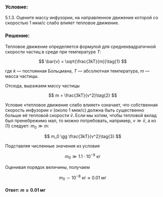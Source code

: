 ###  Условие:

$5.1.3.$ Оцените массу инфузории, на направленное движение которой со скоростью $1 \mathrm{~мкм/с}$ слабо влияет тепловое движение.

###  Решение:
Тепловое движение определяется формулой для среднеквадратичной скорости частиц в среде при температуре $T$:

$$
\bar{v} = \sqrt{\frac{3kT}{m}}\tag{1}
$$

где $k$ — постоянная Больцмана, $T$ — абсолютная температура, $m$ — масса частицы.

Отсюда, выражаем массу частицы

$$
m = \frac{3kT}{v^2}\tag{2}
$$

Условие «тепловое движение слабо влияет» означает, что собственная скорость инфузории $v$ (около $1 \mathrm{~мкм/с}$) должна быть существенно больше её тепловой скорости $\bar{v}$. Если мы хотим, чтобы тепловой вклад был пренебрежимо мал, то можно потребовать, например, $v \gg \bar{v}$, а из $(1)$ следует: $m_0 \gg m$:

$$
m_0 \gg \frac{3kT}{v^2}\tag{3}
$$

Подставляя численные значения из условия

$$
m_0 \gg 1.1 \cdot 10^{-9} \mathrm{~кг}\tag{4}
$$

Оценивая порядок величины, получаем

$$
m_0 \sim 10^{-8} \mathrm{~кг} \approx 0.01 \mathrm{~мг}\tag{5}
$$

#### Ответ: $m \geq 0.01 \mathrm{~мг}$